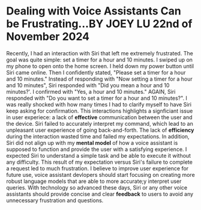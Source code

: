 # Dealing with Voice Assistants Can be Frustrating...BY JOEY LU 22nd of November 2024

Recently, I had an interaction with Siri that left me extremely frustrated. The goal was quite simple: set a timer for a hour and 10 minutes. I swiped up on my phone to open onto the home screen. I held down my power button until Siri came online. Then I confidently stated, "Please set a timer for a hour and 10 minutes." Instead of responding with "Now setting a timer for a hour and 10 minutes", Siri responded with "Did you mean a hour and 10 minutes?'. I confirmed with "Yes, a hour and 10 minutes." AGAIN, Siri responded with "Do you want to set a timer for a hour and 10 minutes?". I was really shocked with how many times I had to clarify myself to have Siri keep asking for confirmation. This interactions highlights a signficiant issue in user experiece: a lack of **effective** communication between the user and the device. Siri failed to accurately interpret my command, which lead to an unpleasant user experience of going back-and-forth. The lack of **efficiency** during the interaction wasted time and failed my expectations. In addition, Siri did not align up with my **mental model** of how a voice assistant is supposed to function and provide the user with a satisfying experience. I expected Siri to understand a simple task and be able to execute it without any difficulty. This result of my expectation versus Siri's failure to complete a request led to much frustration. I believe to improve user experience for future use, voice assistant devlopers should start focusing on creating more robust language models that are able to more accurate;y interpret user queries. With technology so advanced these days, Siri or any other voice assistants should provide concise and clear **feedback** to users to avoid any unnecessary frustration and questions.
